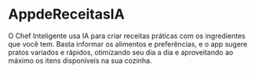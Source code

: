 # AppdeReceitasIA
O Chef Inteligente usa IA para criar receitas práticas com os ingredientes que você tem. Basta informar os alimentos e preferências, e o app sugere pratos variados e rápidos, otimizando seu dia a dia e aproveitando ao máximo os itens disponíveis na sua cozinha.

